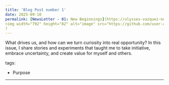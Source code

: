 ```yaml
---
title: 'Blog Post number 1'
date: 2025-09-10
permalink: [NewsLetter - 01: New Beginnings](https://ulysses-vazquez-newsletter.beehiiv.com/p/ulysses-newsletter-01
<img width="792" height="82" alt="image" src="https://github.com/user-attachments/assets/2ee18fe9-6f27-4cea-b7b1-7f8c96d0e357" />
)
---
```

What drives us, and how can we turn curiosity into real opportunity? 
In this issue, I share stories and experiments that taught me to take initiative, embrace uncertainty, and create value for myself and others.

tags:
  - Purpose
---

